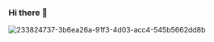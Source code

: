 ### Hi there 👋
 ![233824737-3b6ea26a-91f3-4d03-acc4-545b5662dd8b](https://user-images.githubusercontent.com/89235834/234330265-b580fa48-adfe-4c75-8a37-445d4a8921b3.png)
<!--
**bezicalboy/bezicalboy** is a ✨ _special_ ✨ repository because its `README.md` (this file) appears on your GitHub profile.

Here are some ideas to get you started:

- 🔭 I’m currently working on ...
- 🌱 I’m currently learning ...
- 👯 I’m looking to collaborate on ...
- 🤔 I’m looking for help with ...
- 💬 Ask me about ...
- 📫 How to reach me: ...
- 😄 Pronouns: ...
- ⚡ Fun fact: ...
-->
